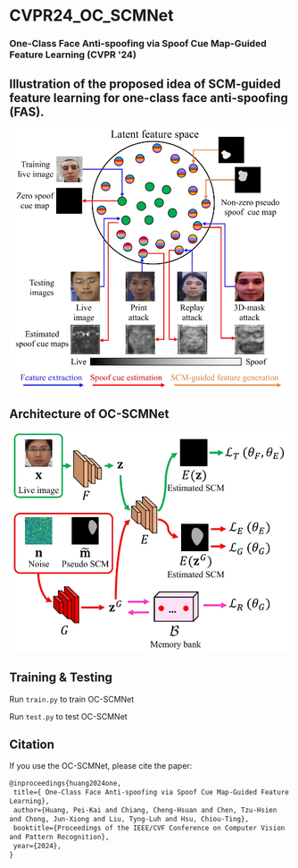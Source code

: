 # CVPR24_OC_SCMNet

### One-Class Face Anti-spoofing via Spoof Cue Map-Guided Feature Learning (CVPR '24)

## Illustration of the proposed idea of SCM-guided feature learning for one-class face anti-spoofing (FAS).
![plot](figures/idea-1.jpg)

## Architecture of OC-SCMNet
![plot](figures/framework_small-1.jpg)


## Training & Testing
Run `train.py` to train OC-SCMNet

Run `test.py` to test OC-SCMNet


## Citation

If you use the OC-SCMNet, please cite the paper:
 ```
@inproceedings{huang2024one,
  title={ One-Class Face Anti-spoofing via Spoof Cue Map-Guided Feature Learning},
  author={Huang, Pei-Kai and Chiang, Cheng-Hsuan and Chen, Tzu-Hsien and Chong, Jun-Xiong and Liu, Tyng-Luh and Hsu, Chiou-Ting},
  booktitle={Proceedings of the IEEE/CVF Conference on Computer Vision and Pattern Recognition},
  year={2024},
}

```
